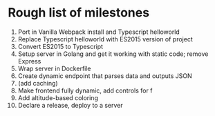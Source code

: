 # Rough list of milestones

1. Port in Vanilla Webpack install and Typescript helloworld
2. Replace Typescript helloworld with ES2015 version of project
3. Convert ES2015 to Typescript
4. Setup server in Golang and get it working with static code; remove Express
5. Wrap server in Dockerfile
6. Create dynamic endpoint that parses data and outputs JSON
7. (add caching)
8. Make frontend fully dynamic, add controls for f
9. Add altitude-based coloring
10. Declare a release, deploy to a server
